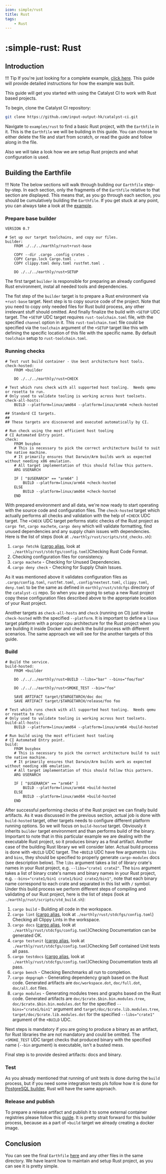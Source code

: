 ```yaml
---
icon: simple/rust
title: Rust
tags:
    - Rust
---
```


<!-- markdownlint-disable single-h1 -->
# :simple-rust: Rust
<!-- markdownlint-enable single-h1 -->

<!-- cspell: words USERARCH TARGETARCH toolsets fmtchk stdcfgs rustfmt nextest testunit testdocs depgraph -->

## Introduction

<!-- markdownlint-disable max-one-sentence-per-line -->
!!! Tip
    If you're just looking for a complete example,
    [click here](https://github.com/input-output-hk/catalyst-ci/blob/master/examples/rust/Earthfile).
    This guide will provide detailed instructions for how the example was built.
<!-- markdownlint-enable max-one-sentence-per-line -->

This guide will get you started with using the Catalyst CI to work with Rust based projects.

To begin, clone the Catalyst CI repository:

```bash
git clone https://github.com/input-output-hk/catalyst-ci.git
```

Navigate to `examples/rust` to find a basic Rust project, with the `Earthfile` in it.
This is the `Earthfile` we will be building in this guide.
You can choose to either delete the file and start from scratch,
or read the guide and follow along in the file.

Also we will take a look how we are setup Rust projects and what configuration is used.

## Building the Earthfile

<!-- markdownlint-disable max-one-sentence-per-line -->
!!! Note
    The below sections will walk through building our `Earthfile` step-by-step.
    In each section, only the fragments of the `Earthfile` relative to that section are displayed.
    This means that, as you go through each section, you should be cumulatively building the `Earthfile`.
    If you get stuck at any point, you can always take a look at the
    [example](https://github.com/input-output-hk/catalyst-ci/blob/master/examples/rust/Earthfile).
<!-- markdownlint-enable max-one-sentence-per-line -->

### Prepare base builder

```Earthfile
VERSION 0.7

# Set up our target toolchains, and copy our files.
builder:
    FROM ./../../earthly/rust+rust-base

    COPY --dir .cargo .config crates .
    COPY Cargo.lock Cargo.toml .
    COPY clippy.toml deny.toml rustfmt.toml .

    DO ./../../earthly/rust+SETUP
```

The first target `builder` is responsible for preparing an already configured Rust environment,
instal all needed tools and dependencies.

The fist step of the `builder` target is to prepare a Rust environment via `+rust-base` target.
Next step is to copy source code of the project.
Note that you need to copy only needed files for Rust build process,
any other irrelevant stuff should omitted.
And finally finalize the build with `+SETUP` UDC target.
The `+SETUP` UDC target requires `rust-toolchain.toml` file,
with the specified `channel` option in it.
This `rust-toolchain.toml` file could be specified
via the `toolchain` argument of the `+SETUP` target like this
with defining the specific location of this file with the specific name.
By default `toolchain` setup to `rust-toolchain.toml`.

### Running checks

```Earthfile
# Test rust build container - Use best architecture host tools.
check-hosted:
    FROM +builder

    DO ./../../earthly/rust+CHECK

# Test which runs check with all supported host tooling.  Needs qemu or rosetta to run.
# Only used to validate tooling is working across host toolsets.
check-all-hosts:
    BUILD --platform=linux/amd64 --platform=linux/arm64 +check-hosted

## Standard CI targets.
##
## These targets are discovered and executed automatically by CI.

# Run check using the most efficient host tooling
# CI Automated Entry point.
check:
    FROM busybox
    # This is necessary to pick the correct architecture build to suit the native machine.
    # It primarily ensures that Darwin/Arm builds work as expected without needing x86 emulation.
    # All target implementation of this should follow this pattern.
    ARG USERARCH

    IF [ "$USERARCH" == "arm64" ]
        BUILD --platform=linux/arm64 +check-hosted
    ELSE
        BUILD --platform=linux/amd64 +check-hosted
    END
```

With prepared environment and all data, we're now ready to start operating with the source code and configuration files.
The `check-hosted` target which actually performs all checks and validation
with the help of `+CHECK` UDC target.
The `+CHECK` UDC target performs static checks of the Rust project as
`cargo fmt`, `cargo machete`, `cargo deny` which will validate formatting,
find unused dependencies and any supply chain issues with dependencies.
Here is the list of steps (look at `./earthly/rust/scripts/std_checks.sh`):

1. `cargo fmtchk` ([cargo alias](https://doc.rust-lang.org/cargo/reference/config.html#alias),
look at `./earthly/rust/stdcfgs/config.toml`)Checking Rust Code Format.
2. Checking configuration files for consistency.
3. `cargo machete` - Checking for Unused Dependencies.
4. `cargo deny check` - Checking for Supply Chain Issues.

As it was mentioned above it validates configuration files as
`.cargo/config.toml`, `rustfmt.toml`, `.config/nextest.toml`, `clippy.toml`, `deny.toml`
to be the same as defined in `earthly/rust/stdcfgs` directory of the `catalyst-ci` repo.
So when you are going to setup a new Rust project copy these configuration files
described above to the appropriate location of your Rust project.

Another targets as `check-all-hosts` and `check` (running on CI) just invoke `check-hosted`
with the specified `--platform`.
It is important to define a `linux` target platform with a proper cpu architecture
for the Rust project when you are building it inside Docker
and check the build process with different scenarios.
The same approach we will see for the another targets of this guide.

### Build

```Earthfile
# Build the service.
build-hosted:
    FROM +builder

    DO ./../../earthly/rust+BUILD --libs="bar" --bins="foo/foo"

    DO ./../../earthly/rust+SMOKE_TEST --bin="foo"

    SAVE ARTIFACT target/$TARGETARCH/doc doc
    SAVE ARTIFACT target/$TARGETARCH/release/foo foo

# Test which runs check with all supported host tooling.  Needs qemu or rosetta to run.
# Only used to validate tooling is working across host toolsets.
build-all-hosts:
    BUILD --platform=linux/amd64 --platform=linux/arm64 +build-hosted

# Run build using the most efficient host tooling
# CI Automated Entry point.
build:
    FROM busybox
    # This is necessary to pick the correct architecture build to suit the native machine.
    # It primarily ensures that Darwin/Arm builds work as expected without needing x86 emulation.
    # All target implementation of this should follow this pattern.
    ARG USERARCH

    IF [ "$USERARCH" == "arm64" ]
        BUILD --platform=linux/arm64 +build-hosted
    ELSE
        BUILD --platform=linux/amd64 +build-hosted
    END
```

After successful performing checks of the Rust project we can finally build artifacts.
As it was discussed in the previous section, actual job is done with `build-hosted` target,
other targets needs to configure different platform running options.
So we will focus on `build-hosted` target.
Obviously it inherits `builder` target environment and than performs build of the binary.
Important to note that in this particular example we are dealing with the executable Rust project,
so it produces binary as a final artifact.
Another case of the building Rust library we will consider later.
Actual build process is done with `+BUILD` UDC target.
The `+BUILD` UDC have few arguments `libs` and `bins`,
they should be specified to properly generate `cargo-modules` docs (see description below).
The `libs` argument takes a list of library crate's names in your Rust project, e.g.
`--libs="crate1 crate2"`.
The `bins` argument takes a list of binary crate's names and binary names in your Rust project, e.g.
`--bins="crate1/bin1 crate1/bin2 crate2/bin1"`, note that each binary name correspond to each crate
and separated in this list with `/` symbol.
Under this build process we perform different steps of compiling and validating of our Rust project,
here is the list of steps (look at `./earthly/rust/scripts/std_build.sh`):

1. `cargo build` - Building all code in the workspace.
2. `cargo lint` ([cargo alias](https://doc.rust-lang.org/cargo/reference/config.html#alias),
look at `./earthly/rust/stdcfgs/config.toml`)
Checking all Clippy Lints in the workspace.
3. `cargo docs` ([cargo alias](https://doc.rust-lang.org/cargo/reference/config.html#alias),
look at `./earthly/rust/stdcfgs/config.toml`)Checking Documentation can be generated OK.
4. `cargo testunit` ([cargo alias](https://doc.rust-lang.org/cargo/reference/config.html#alias),
look at `./earthly/rust/stdcfgs/config.toml`)Checking Self contained Unit tests all pass.
5. `cargo testdocs` ([cargo alias](https://doc.rust-lang.org/cargo/reference/config.html#alias),
look at `./earthly/rust/stdcfgs/config.toml`)Checking Documentation tests all pass.
6. `cargo bench` - Checking Benchmarks all run to completion.
7. `cargo depgraph` - Generating dependency graph based on the Rust code.
Generated artifacts are `doc/workspace.dot`, `doc/full.dot`, `doc/all.dot` files.
8. `cargo modules` - Generating modules trees and graphs based on the Rust code.
Generated artifacts are `doc/$crate.$bin.bin.modules.tree`, `doc/$crate.$bin.bin.modules.dot`
for the specified `--bins="crate1/bin1"` argument
and `target/doc/$crate.lib.modules.tree`, `target/doc/$crate.lib.modules.dot`
for the specified `--libs="crate1"` argument of the `+BUILD` UDC.

Next steps is mandatory if you are going to produce a binary as an artifact,
for Rust libraries the are not mandatory and could be omitted.
The `+SMOKE_TEST` UDC target checks that produced binary with the specified name (`--bin` argument)
is executable, isn't a busted mess.

Final step is to provide desired artifacts: docs and binary.

### Test

As you already mentioned that running of unit tests is done during the `build` process,
but if you need some integration tests pls follow how it is done for [PostgreSQL builder](./postgresql.md),
Rust will have the same approach.

### Release and publish

To prepare a release artifact and publish it to some external container registries
please follow this [guide](./../../onboarding/index.md).
It is pretty strait forward for this builder process,
because as a part of `+build` target we already creating a docker image.

## Conclusion

You can see the final `Earthfile` [here](https://github.com/input-output-hk/catalyst-ci/blob/master/examples/rust/Earthfile)
and any other files in the same directory.
We have learnt how to maintain and setup Rust project, as you can see it is pretty simple.
